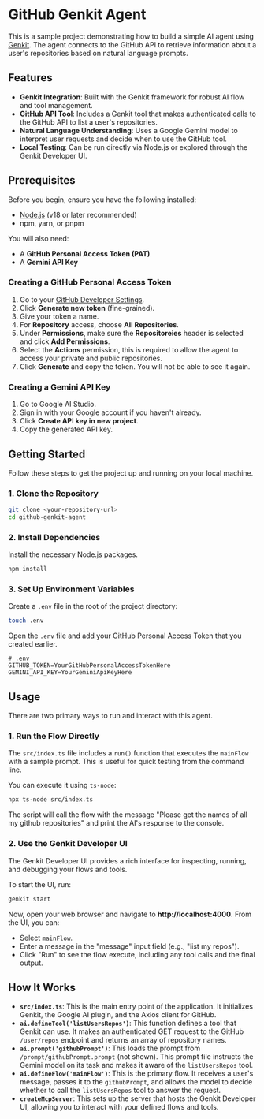 # GitHub Genkit Agent

This is a sample project demonstrating how to build a simple AI agent using [Genkit](https://firebase.google.com/docs/genkit). The agent connects to the GitHub API to retrieve information about a user's repositories based on natural language prompts.

## Features

- **Genkit Integration**: Built with the Genkit framework for robust AI flow and tool management.
- **GitHub API Tool**: Includes a Genkit tool that makes authenticated calls to the GitHub API to list a user's repositories.
- **Natural Language Understanding**: Uses a Google Gemini model to interpret user requests and decide when to use the GitHub tool.
- **Local Testing**: Can be run directly via Node.js or explored through the Genkit Developer UI.

## Prerequisites

Before you begin, ensure you have the following installed:
- [Node.js](https://nodejs.org/) (v18 or later recommended)
- npm, yarn, or pnpm

You will also need:
- A **GitHub Personal Access Token (PAT)**
- A **Gemini API Key**

### Creating a GitHub Personal Access Token

1.  Go to your [GitHub Developer Settings](https://github.com/settings/tokens).
2.  Click **Generate new token** (fine-grained).
3.  Give your token a name.
4.  For **Repository** access, choose **All Repositories**.
5.  Under **Permissions**, make sure the **Repositoreies** header is selected and click **Add Permissions**. 
6.  Select the **Actions** permission, this is required to allow the agent to access your private and public repositories.
7.  Click **Generate** and copy the token. You will not be able to see it again.

### Creating a Gemini API Key

1.  Go to Google AI Studio.
2.  Sign in with your Google account if you haven't already.
3.  Click **Create API key in new project**.
4.  Copy the generated API key.

## Getting Started

Follow these steps to get the project up and running on your local machine.

### 1. Clone the Repository

```bash
git clone <your-repository-url>
cd github-genkit-agent
```

### 2. Install Dependencies

Install the necessary Node.js packages.

```bash
npm install
```

### 3. Set Up Environment Variables

Create a `.env` file in the root of the project directory:

```bash
touch .env
```

Open the `.env` file and add your GitHub Personal Access Token that you created earlier.

```env
# .env
GITHUB_TOKEN=YourGitHubPersonalAccessTokenHere
GEMINI_API_KEY=YourGeminiApiKeyHere
```

## Usage

There are two primary ways to run and interact with this agent.

### 1. Run the Flow Directly

The `src/index.ts` file includes a `run()` function that executes the `mainFlow` with a sample prompt. This is useful for quick testing from the command line.

You can execute it using `ts-node`:

```bash
npx ts-node src/index.ts
```

The script will call the flow with the message "Please get the names of all my github repositories" and print the AI's response to the console.

### 2. Use the Genkit Developer UI

The Genkit Developer UI provides a rich interface for inspecting, running, and debugging your flows and tools.

To start the UI, run:

```bash
genkit start
```

Now, open your web browser and navigate to **http://localhost:4000**. From the UI, you can:
- Select `mainFlow`.
- Enter a message in the "message" input field (e.g., "list my repos").
- Click "Run" to see the flow execute, including any tool calls and the final output.

## How It Works

- **`src/index.ts`**: This is the main entry point of the application. It initializes Genkit, the Google AI plugin, and the Axios client for GitHub.
- **`ai.defineTool('listUsersRepos')`**: This function defines a tool that Genkit can use. It makes an authenticated GET request to the GitHub `/user/repos` endpoint and returns an array of repository names.
- **`ai.prompt('githubPrompt')`**: This loads the prompt from `/prompt/githubPrompt.prompt` (not shown). This prompt file instructs the Gemini model on its task and makes it aware of the `listUsersRepos` tool.
- **`ai.defineFlow('mainFlow')`**: This is the primary flow. It receives a user's message, passes it to the `githubPrompt`, and allows the model to decide whether to call the `listUsersRepos` tool to answer the request.
- **`createMcpServer`**: This sets up the server that hosts the Genkit Developer UI, allowing you to interact with your defined flows and tools.
